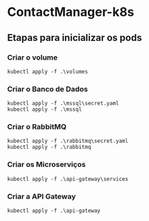 # ContactManager-k8s

## Etapas para inicializar os pods

### Criar o volume
```
kubectl apply -f .\volumes
```

### Criar o Banco de Dados
```
kubectl apply -f .\mssql\secret.yaml
kubectl apply -f .\mssql
```

### Criar o RabbitMQ
```
kubectl apply -f .\rabbitmq\secret.yaml
kubectl apply -f .\rabbitmq
```

### Criar os Microserviços
```
kubectl apply -f .\api-gateway\services
```

### Criar a API Gateway
```
kubectl apply -f .\api-gateway
```
